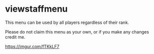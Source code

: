 # viewstaffmenu

This menu can be used by all players regardless of their rank.

Please do not claim this menu as your own, or if you make any changes credit me.

https://imgur.com/fTKkLF7
